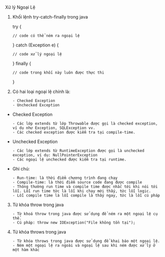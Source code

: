Xử lý Ngoại Lệ
1. Khối lệnh try-catch-finally trong java

    try {
    
       // code có thể ném ra ngoại lệ
    } catch (Exception e) {
    
       // code xử lý ngoại lệ
    } finally {
    
       // code trong khối này luôn được thực thi
    }
2. Có hai loại ngoại lệ chính là:

       - Checked Exception
       - Unchecked Exception
- Checked Exception
        
      - Các lớp extends từ lớp Throwable được gọi là checked exception, ví dụ như Exception, SQLException vv. 
      - Các checked exception được kiểm tra tại compile-time.
- Unchecked Exception
     
      - Các lớp extends từ RuntimeException được gọi là unchecked exception, ví dụ: NullPointerException
      - Các ngoại lệ unchecked được kiểm tra tại runtime.
- Ghi chú: 

      - Run-time: là thời điểm chương trình đang chạy
      - Compile-time: là thời điểm source code đang được compile
      - Thông thường run time và compile time được nhắc tới khi nói tới lỗi. Lỗi run time tức là lỗi khi chạy mới thấy, tức lỗi logic. 
      - Lỗi compile time là lỗi compile là thấy ngay, tức là lỗi cú pháp
3. Từ khóa throw trong java

       - Từ khoá throw trong java được sử dụng để ném ra một ngoại lệ cụ thể.
       - Cú pháp: throw new IOException("File không tồn tại"); 
4. Từ khóa throws trong java

       - Từ khóa throws trong java được sử dụng để khai báo một ngoại lệ.
       - Ném một ngoại lệ ra ngoài và ngoại lệ sau khi ném được xử lý ở một hàm khác